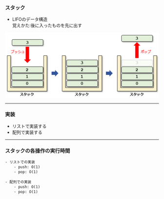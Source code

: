 ### スタック

- LIFOのデータ構造  
    覚えかた:後に入ったものを先に出す

<img src="../img/stack.gif" />

---

### 実装

- リストで実装する
- 配列で実装する

---

### スタックの各操作の実行時間
    - リストでの実装
        - push: O(1)
        - pop: O(1)

    - 配列での実装
        - push: O(1)
        - pop: O(1)